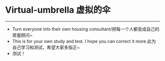 # Virtual-umbrella  虚拟的伞
---
- Turn everyone into their own housing consultant/把每一个人都变成自己的房屋顾问~
- This is for your own study and test. I hope you can correct it more.此为自己学习和测试，希望大家多指正~
- 测试！
